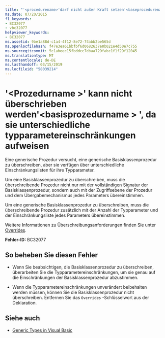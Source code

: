 ```yaml
---
title: "'<procedurename>'darf nicht außer Kraft setzen'<baseprocedurename>' da sie unterschiedliche typparametereinschränkungen aufweisen"
ms.date: 07/20/2015
f1_keywords:
- BC32077
- vbc32077
helpviewer_keywords:
- BC32077
ms.assetid: 9be1a88d-c1a4-4f12-8e72-74abb2be565d
ms.openlocfilehash: f47e3ea61bbfbf6d0682637e0b021e4d50e7c755
ms.sourcegitcommit: 5c1abeec15fbddcc7dbaa729fabc1f1f29f12045
ms.translationtype: MT
ms.contentlocale: de-DE
ms.lasthandoff: 03/15/2019
ms.locfileid: "58039214"
---
```

# <a name="procedurename-cannot-override-baseprocedurename-because-they-differ-by-type-parameter-constraints"></a>'\<Prozedurname >' kann nicht überschrieben werden'\<basisprozedurname > ', da sie unterschiedliche typparametereinschränkungen aufweisen
Eine generische Prozedur versucht, eine generische Basisklassenprozedur zu überschreiben, aber sie verfügen über unterschiedliche Einschränkungslisten für ihre Typparameter.  
  
 Um eine Basisklassenprozedur zu überschreiben, muss die überschreibende Prozedur nicht nur mit der vollständigen Signatur der Basisklassenprozedur, sondern auch mit der Zugriffsebene der Prozedur und dem Übergabemechanismus jedes Parameters übereinstimmen.  
  
 Um eine generische Basisklassenprozedur zu überschreiben, muss die überschreibende Prozedur zusätzlich mit der Anzahl der Typparameter und der Einschränkungsliste jedes Parameters übereinstimmen.  
  
 Weitere Informationen zu Überschreibungsanforderungen finden Sie unter [Overrides](../../visual-basic/language-reference/modifiers/overrides.md).  
  
 **Fehler-ID:** BC32077  
  
## <a name="to-correct-this-error"></a>So beheben Sie diesen Fehler  
  
-   Wenn Sie beabsichtigen, die Basisklassenprozedur zu überschreiben, überarbeiten Sie die Typparametereinschränkungen, um sie genau auf die Einschränkungen der Basisklassenprozedur abzustimmen.  
  
-   Wenn die Typparametereinschränkungen unverändert beibehalten werden müssen, können Sie die Basisklassenprozedur nicht überschreiben. Entfernen Sie das `Overrides` -Schlüsselwort aus der Deklaration.  
  
## <a name="see-also"></a>Siehe auch

- [Generic Types in Visual Basic](../../visual-basic/programming-guide/language-features/data-types/generic-types.md)
